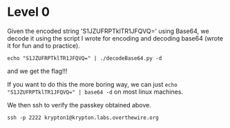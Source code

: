 # Level 0

Given the encoded string 'S1JZUFRPTklTR1JFQVQ=' using Base64, we decode it using the script I wrote for encoding and decoding base64 (wrote it for fun and to practice).

```echo "S1JZUFRPTklTR1JFQVQ=" | ./decodeBase64.py -d```

and we get the flag!!!

If you want to do this the more boring way, we can just 
```echo "S1JZUFRPTklTR1JFQVQ=" | base64 -d```
on most linux machines.


We then ssh to verify the passkey obtained above.

```ssh -p 2222 krypton1@krypton.labs.overthewire.org```


